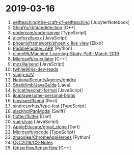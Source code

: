 # 2019-03-16

1. [selfteaching/the-craft-of-selfteaching](https://github.com/selfteaching/the-craft-of-selfteaching "One has no future if one couldn't teach themself.") [JupyterNotebook]
2. [ShiqiYu/libfacedetection](https://github.com/ShiqiYu/libfacedetection "An open source library for face detection in images. The face detection speed can reach 1500FPS.") [C++]
3. [codercom/code-server](https://github.com/codercom/code-server "Run VS Code on a remote server.") [TypeScript]
4. [alexfoxy/laxxx](https://github.com/alexfoxy/laxxx "Simple & light weight (2kb minified & zipped) vanilla javascript plugin to create smooth & beautiful animations when you scrolllll! Harness the power of the most intuitive interaction and make your websites come alive!") [JavaScript]
5. [phoenixframework/phoenix_live_view](https://github.com/phoenixframework/phoenix_live_view "Rich, real-time user experiences with server-rendered HTML") [Elixir]
6. [PaddlePaddle/LARK](https://github.com/PaddlePaddle/LARK "LAnguage Representations Kit") [Python]
7. [clone95/Machine-Learning-Study-Path-March-2019](https://github.com/clone95/Machine-Learning-Study-Path-March-2019 "A complete ML study path, focused on TensorFlow and Scikit-Learn") 
8. [Microsoft/calculator](https://github.com/Microsoft/calculator "Windows Calculator: A simple yet powerful calculator that ships with Windows") [C++]
9. [mozilla/send](https://github.com/mozilla/send "Simple, private file sharing from the makers of Firefox") [JavaScript]
10. [twhite96/js-dev-reads](https://github.com/twhite96/js-dev-reads "A list of books 📚and articles 📝 for the discerning web developer to read.") 
11. [vlang-io/V](https://github.com/vlang-io/V "Simple, fast, safe, compiled language for creating maintainable software. Supports translation from C/C++.") 
12. [NationalSecurityAgency/ghidra](https://github.com/NationalSecurityAgency/ghidra "Ghidra is a software reverse engineering (SRE) framework") 
13. [Snailclimb/JavaGuide](https://github.com/Snailclimb/JavaGuide "【Java学习+面试指南】 一份涵盖大部分Java程序员所需要掌握的核心知识。") [Java]
14. [lyricat/wechat-format](https://github.com/lyricat/wechat-format "微信公众号排版编辑器，转化 Markdown 微信特制的 HTML") [JavaScript]
15. [jkup/awesome-personal-blogs](https://github.com/jkup/awesome-personal-blogs "A delightful list of personal tech blogs") 
16. [timvisee/ffsend](https://github.com/timvisee/ffsend "📬 Easily and securely share files from the command line. A fully featured Firefox Send client.") [Rust]
17. [sindresorhus/type-fest](https://github.com/sindresorhus/type-fest "A collection of essential TypeScript types") [TypeScript]
18. [slackhq/PanModal](https://github.com/slackhq/PanModal "PanModal is an elegant and highly customizable presentation API for constructing bottom sheet modals on iOS.") [Swift]
19. [flutter/flutter](https://github.com/flutter/flutter "Flutter makes it easy and fast to build beautiful mobile apps.") [Dart]
20. [vuejs/vue](https://github.com/vuejs/vue "🖖 Vue.js is a progressive, incrementally-adoptable JavaScript framework for building UI on the web.") [JavaScript]
21. [AppleEducate/gmail_clone](https://github.com/AppleEducate/gmail_clone "A Gmail Clone built with Flutter") [Dart]
22. [Microsoft/vscode](https://github.com/Microsoft/vscode "Visual Studio Code") [TypeScript]
23. [zhaoolee/ChromeAppHeroes](https://github.com/zhaoolee/ChromeAppHeroes "🌈Chrome插件英雄榜, 为优秀的Chrome插件写一本中文说明书, 让Chrome插件英雄们造福人类~ ChromePluginHeroes, Write a Chinese manual for the excellent Chrome plugin, let the Chrome plugin heroes benefit the human~") [Python]
24. [CyC2018/CS-Notes](https://github.com/CyC2018/CS-Notes "😋 技术面试必备基础知识") 
25. [tensorflow/tensorflow](https://github.com/tensorflow/tensorflow "An Open Source Machine Learning Framework for Everyone") [C++]

